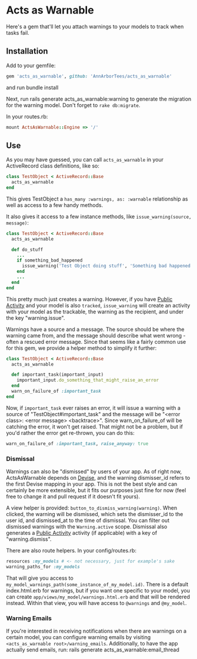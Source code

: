 Acts as Warnable
===============

Here's a gem that'll let you attach warnings to your models to track when
tasks fail.

Installation
------------

Add to your gemfile:
```ruby
gem 'acts_as_warnable', github: 'AnnArborTees/acts_as_warnable'
```
and run
    bundle install

Next, run
    rails generate acts_as_warnable:warning
to generate the migration for the warning model. Don't forget to
`rake db:migrate`.

In your routes.rb:
```ruby
mount ActsAsWarnable::Engine => '/'
```

Use
---

As you may have guessed, you can call `acts_as_warnable` in your ActiveRecord
class definitions, like so:
```ruby
class TestObject < ActiveRecord::Base
  acts_as_warnable
end
```

This gives TestObject a `has_many :warnings, as: :warnable` relationship as well
as access to a few handy methods.

It also gives it access to a few instance methods, like `issue_warning(source, message)`:

```ruby
class TestObject < ActiveRecord::Base
  acts_as_warnable

  def do_stuff
    ...
    if something_bad_happened
      issue_warning('Test Object doing stuff', 'Something bad happened!!')
    end
    ...
  end
end
```

This pretty much just creates a warning. However, if you have
[Public Activity](https://github.com/chaps-io/public_activity) and your model is also
`tracked`, `issue_warning` will create an activity with your model as the trackable,
the warning as the recipient, and under the key "warning.issue".

Warnings have a source and a message. The source should be where the warning came
from, and the message should describe what went wrong - often a rescued error message.
Since that seems like a fairly common use for this gem, we provide a helper method
to simplify it further:

```ruby
class TestObject < ActiveRecord::Base
  acts_as_warnable

  def important_task(important_input)
    important_input.do_something_that_might_raise_an_error
  end
  warn_on_failure_of :important_task
end
```

Now, if `important_task` ever raises an error, it will issue a warning with a source
of "TestObject#important_task" and the message will be
"&lt;error class&gt;: &lt;error message&gt; &lt;backtrace&gt;".
Since warn_on_failure_of will be catching the error, it won't get raised. That might not be a problem,
but if you'd rather the error get re-thrown, you can do this:

```ruby
warn_on_failure_of :important_task, raise_anyway: true
```

### Dismissal

Warnings can also be "dismissed" by users of your app. As of right now, ActsAsWarnable
depends on [Devise](https://github.com/plataformatec/devise), and the warning dismisser_id refers to the first Devise mapping in
your app. This is not the best style and can certainly be more extensible, but it fits
our purposes just fine for now (feel free to change it and pull request if it doesn't fit yours).

A view helper is provided: `button_to_dismiss_warning(warning)`. When clicked, the warning
will be dismissed, which sets the dismisser_id to the user id, and dismissed_at to the time
of dismissal. You can filter out dismissed warnings with the `Warning.active` scope.
Dismissal also generates a [Public Activity](https://github.com/chaps-io/public_activity)
activity (if applicable) with a key of "warning.dismiss".

There are also route helpers. In your config/routes.rb:
```ruby
resources :my_models # <- not necessary, just for example's sake
warning_paths_for :my_models
```

That will give you access to `my_model_warnings_path(some_instance_of_my_model.id)`.
There is a default index.html.erb for warnings, but if you want one specific to your
model, you can create `app/views/my_model/warnings.html.erb` and that will be rendered
instead. Within that view, you will have access to `@warnings` and `@my_model`.

### Warning Emails

If you're interested in receiving notifications when there are warnings on a certain model,
you can configure warning emails by visiting `<acts_as_warnable root>/warning_emails`. Additionally,
to have the app actually send emails, run:
    rails generate acts_as_warnable:email_thread
